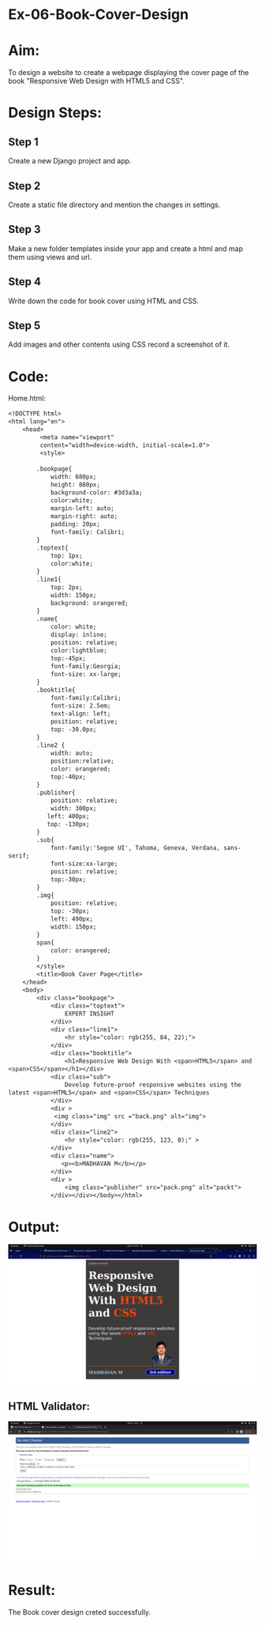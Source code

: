 # Ex-06-Book-Cover-Design

# Aim:
To design a website to create a webpage displaying the cover page of the book "Responsive Web Design with HTML5 and CSS".

# Design Steps:
## Step 1
Create a new Django project and app.

## Step 2
Create a static file directory and mention the changes in settings.

## Step 3
Make a new folder templates inside your app and create a html and map them using views and url.

## Step 4
Write down the code for book cover using HTML and CSS.

## Step 5
Add images and other contents using CSS record a screenshot of it.

# Code:
Home.html:
```
<!DOCTYPE html>
<html lang="en">
    <head>
         <meta name="viewport" 
         content="width=device-width, initial-scale=1.0">
         <style>
     
        .bookpage{
            width: 680px;
            height: 880px;
            background-color: #3d3a3a;
            color:white;
            margin-left: auto;
            margin-right: auto;
            padding: 20px;
            font-family: Calibri;
        }
        .toptext{
            top: 1px;
            color:white;   
        }
        .line1{
            top: 2px;
            width: 150px;
            background: orangered;
        }
        .name{
            color: white;
            display: inline;
            position: relative;
            color:lightblue;
            top:-45px;
            font-family:Georgia;
            font-size: xx-large;
        }
        .booktitle{
            font-family:Calibri;
            font-size: 2.5em;
            text-align: left;
            position: relative;
            top: -30.0px;
        }
        .line2 {
            width: auto;
            position:relative;
            color: orangered;
            top:-40px; 
        }
        .publisher{
            position: relative;
            width: 300px;
           left: 400px;
           top: -130px;
        }
        .sub{
            font-family:'Segoe UI', Tahoma, Geneva, Verdana, sans-serif;
            font-size:xx-large;
            position: relative;
            top:-30px;
        }
        .img{
            position: relative;
            top: -30px;
            left: 490px;
            width: 150px;       
        }
        span{
            color: orangered;
        }
        </style>
        <title>Book Cover Page</title>
    </head>
    <body>
        <div class="bookpage">
            <div class="toptext">
                EXPERT INSIGHT
            </div>
            <div class="line1">
                <hr style="color: rgb(255, 84, 22);">
            </div>
            <div class="booktitle">
                <h1>Responsive Web Design With <span>HTML5</span> and <span>CSS</span></h1></div>
            <div class="sub">
                Develop future-proof responsive websites using the latest <span>HTML5</span> and <span>CSS</span> Techniques
            </div>
            <div >
             <img class="img" src ="back.png" alt="img">
            </div>
            <div class="line2">
                <hr style="color: rgb(255, 123, 0);" >
            </div>
            <div class="name">
               <p><b>MADHAVAN M</b></p>
            </div>
            <div >
                <img class="publisher" src="pack.png" alt="packt">
            </div></div></body></html>
```
# Output:
![img](book.png)
## HTML Validator:
![img](vali.png)

# Result:
The Book cover design creted successfully.

